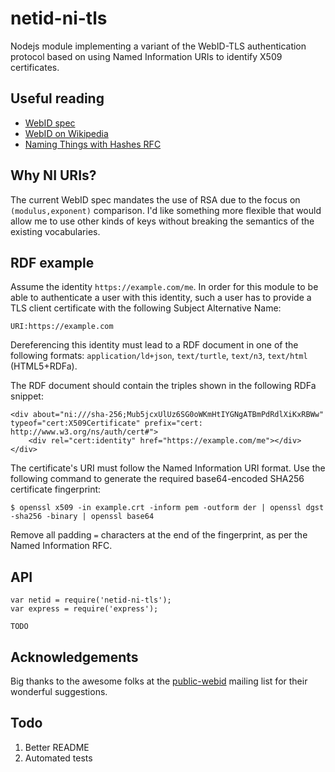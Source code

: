 
netid-ni-tls
============

Nodejs module implementing a variant of the WebID-TLS authentication 
protocol based on using Named Information URIs to identify X509 
certificates.  

Useful reading
--------------

- [WebID spec](https://www.w3.org/2005/Incubator/webid/spec/)
- [WebID on Wikipedia](https://en.wikipedia.org/wiki/WebID)
- [Naming Things with Hashes RFC](https://tools.ietf.org/html/rfc6920)

Why NI URIs?
------------

The current WebID spec mandates the use of RSA due to the focus on 
`(modulus,exponent)` comparison. I'd like something more flexible that
would allow me to use other kinds of keys without breaking the semantics
of the existing vocabularies.

RDF example
-----------

Assume the identity `https://example.com/me`. In order for this module
to be able to authenticate a user with this identity, such a user has
to provide a TLS client certificate with the following Subject 
Alternative Name:

    URI:https://example.com

Dereferencing this identity must lead to a RDF document in one of the 
following formats: `application/ld+json`, `text/turtle`, `text/n3`, 
`text/html` (HTML5+RDFa).  

The RDF document should contain the triples shown in the following 
RDFa snippet:

    <div about="ni:///sha-256;Mub5jcxUlUz6SG0oWKmHtIYGNgATBmPdRdlXiKxRBWw" typeof="cert:X509Certificate" prefix="cert: http://www.w3.org/ns/auth/cert#">
        <div rel="cert:identity" href="https://example.com/me"></div>
    </div>

The certificate's URI must follow the Named Information URI format. Use 
the following command to generate the required base64-encoded SHA256
certificate fingerprint:

    $ openssl x509 -in example.crt -inform pem -outform der | openssl dgst -sha256 -binary | openssl base64

Remove all padding `=` characters at the end of the fingerprint, as per 
the Named Information RFC.

API
---

    var netid = require('netid-ni-tls');
    var express = require('express');
    
    TODO

Acknowledgements
----------------

Big thanks to the awesome folks at the 
[public-webid](https://lists.w3.org/Archives/Public/public-webid/)
mailing list for their wonderful suggestions.

Todo
----

1. Better README
2. Automated tests
